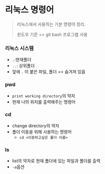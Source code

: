 # 리눅스 명령어

> 리눅스에서 사용하는 기본 명령어 정리. 
>
> 윈도우 기준 => git bash 프로그램 사용

### 리눅스 시스템

* `.`:현재폴더
* `..`: 상위폴더
* 앞에 `.` 이 붙은 파일, 폴더 => 숨겨져 있음

### pwd

* `print working directory`의 약자
* 현재 나의 위치를 출력해주는 명령어



### cd

* change directory의 약자
* 폴더 이동을 위해 사용하는 명령어
  * `cd <이동하고싶은 폴더 이름>`



### ls

* list의 약자로 현재 폴더에 있는 파일과 폴더를 출력
* `-a`옵션